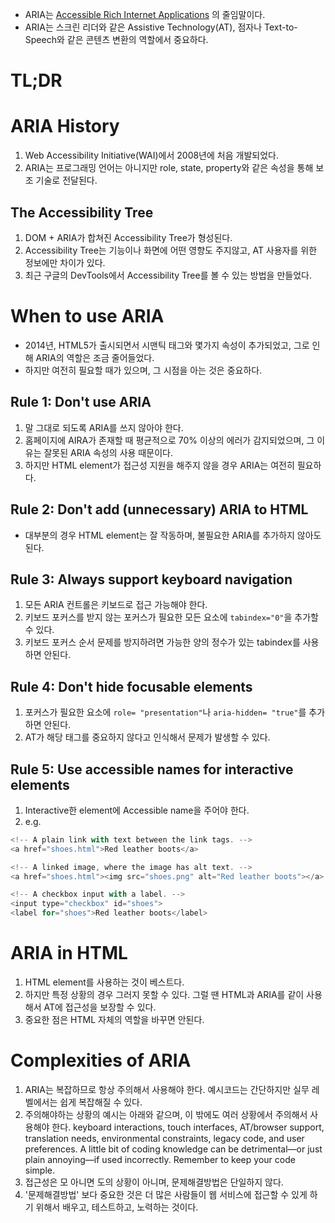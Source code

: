 - ARIA는 [Accessible Rich Internet Applications](https://developer.mozilla.org/docs/Web/Accessibility/ARIA) 의 줄임말이다.
- ARIA는 스크린 리더와 같은 Assistive Technology(AT), 점자나 Text-to-Speech와 같은 콘텐츠 변환의 역할에서 중요하다.

# TL;DR

# ARIA History

1. Web Accessibility Initiative(WAI)에서 2008년에 처음 개발되었다.
2. ARIA는 프로그래밍 언어는 아니지만 role, state, property와 같은 속성을 통해 보조 기술로 전달된다.

## The Accessibility Tree

1. DOM + ARIA가 합쳐진 Accessibility Tree가 형성된다.
2. Accessibility Tree는 기능이나 화면에 어떤 영향도 주지않고, AT 사용자를 위한 정보에만 차이가 있다.
3. 최근 구글의 DevTools에서 Accessibility Tree를 볼 수 있는 방법을 만들었다.

# When to use ARIA

- 2014년, HTML5가 출시되면서 시맨틱 태그와 몇가지 속성이 추가되었고, 그로 인해 ARIA의 역할은 조금 줄어들었다.
- 하지만 여전히 필요할 때가 있으며, 그 시점을 아는 것은 중요하다.

## Rule 1: Don't use ARIA

1. 말 그대로 되도록 ARIA를 쓰지 않아야 한다.
2. 홈페이지에 AIRA가 존재할 때 평균적으로 70% 이상의 에러가 감지되었으며, 그 이유는 잘못된 ARIA 속성의 사용 때문이다.
3. 하지만 HTML element가 접근성 지원을 해주지 않을 경우 ARIA는 여전히 필요하다.

## Rule 2: Don't add (unnecessary) ARIA to HTML

- 대부분의 경우 HTML element는 잘 작동하며, 불필요한 ARIA를 추가하지 않아도 된다.

## Rule 3: Always support keyboard navigation

1. 모든 ARIA 컨트롤은 키보드로 접근 가능해야 한다.
2. 키보드 포커스를 받지 않는 포커스가 필요한 모든 요소에 `tabindex="0"`을 추가할 수 있다.
3. 키보드 포커스 순서 문제를 방지하려면 가능한 양의 정수가 있는 tabindex를 사용하면 안된다.

## Rule 4: Don't hide focusable elements

1.  포커스가 필요한 요소에 `role= "presentation"`나 `aria-hidden= "true"`를 추가하면 안된다.
2.  AT가 해당 태그를 중요하지 않다고 인식해서 문제가 발생할 수 있다.

## Rule 5: Use accessible names for interactive elements

1. Interactive한 element에 Accessible name을 주어야 한다.
2. e.g.

```js
<!-- A plain link with text between the link tags. -->
<a href="shoes.html">Red leather boots</a>

<!-- A linked image, where the image has alt text. -->
<a href="shoes.html"><img src="shoes.png" alt="Red leather boots"></a>

<!-- A checkbox input with a label. -->
<input type="checkbox" id="shoes">
<label for="shoes">Red leather boots</label>
```

# ARIA in HTML

1. HTML element를 사용하는 것이 베스트다.
2. 하지만 특정 상황의 경우 그러지 못할 수 있다. 그럴 땐 HTML과 ARIA를 같이 사용해서 AT에 접근성을 보장할 수 있다.
3. 중요한 점은 HTML 자체의 역할을 바꾸면 안된다.

# Complexities of ARIA

1. ARIA는 복잡하므로 항상 주의해서 사용해야 한다. 예시코드는 간단하지만 실무 레벨에서는 쉽게 복잡해질 수 있다.
2. 주의해야하는 상황의 예시는 아래와 같으며, 이 밖에도 여러 상황에서 주의해서 사용해야 한다.
   keyboard interactions, touch interfaces, AT/browser support, translation needs, environmental constraints, legacy code, and user preferences. A little bit of coding knowledge can be detrimental—or just plain annoying—if used incorrectly. Remember to keep your code simple.
3. 접근성은 모 아니면 도의 상황이 아니며, 문제해결방법은 단일하지 않다.
4. '문제해결방법' 보다 중요한 것은 더 많은 사람들이 웹 서비스에 접근할 수 있게 하기 위해서 배우고, 테스트하고, 노력하는 것이다.
